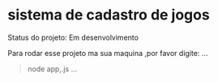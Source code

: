<h1>sistema de cadastro de jogos</h1>

Status do projeto: Em desenvolvimento

Para rodar esse projeto ma sua maquina ,por favor digite:
...
> node app,.js
...
